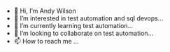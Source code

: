 - 👋 Hi, I’m Andy Wilson
- 👀 I’m interested in test automation and sql devops...
- 🌱 I’m currently learning test automation...
- 💞️ I’m looking to collaborate on test automation...
- 📫 How to reach me ...

<!---
AndyCapped234/AndyCapped234 is a ✨ special ✨ repository because its `README.md` (this file) appears on your GitHub profile.
You can click the Preview link to take a look at your changes.
--->
